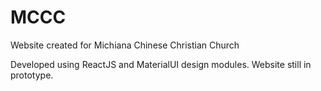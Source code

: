 # MCCC
Website created for Michiana Chinese Christian Church 

Developed using ReactJS and MaterialUI design modules. Website still in prototype.
